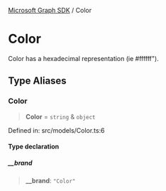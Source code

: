 [Microsoft Graph SDK](README.md) / Color

# Color

Color has a hexadecimal representation (ie #ffffff").

## Type Aliases

### Color

> **Color** = `string` & `object`

Defined in: src/models/Color.ts:6

#### Type declaration

##### \_\_brand

> **\_\_brand**: `"Color"`
